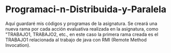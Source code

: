 # Programaci-n-Distribuida-y-Paralela
Aquí guardaré mis códigos y programas de la asignatura.
Se creará una nueva rama por cada acción evaluativa realizada en la asignatura, como "TRABAJO1, TRABAJO2, etc., en este caso la primera rama creada es el TRABAJO1 relacionada al trabajo de java con RMI (Remote Method Invocation).
